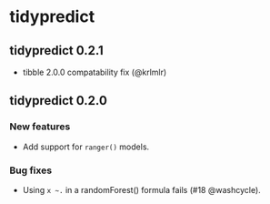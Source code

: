 # tidypredict

## tidypredict 0.2.1

- tibble 2.0.0 compatability fix (@krlmlr)

## tidypredict 0.2.0

### New features

- Add support for `ranger()` models.

### Bug fixes

- Using `x ~.` in a randomForest() formula fails (#18 @washcycle).
